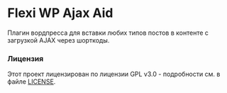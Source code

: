 # Flexi WP Ajax Aid

Плагин вордпресса для вставки любих типов постов в контенте с загрузкой AJAX через шорткоды.

### Лицензия

Этот проект лицензирован по лицензии GPL v3.0 - подробности см. в файле [LICENSE](LICENSE).

